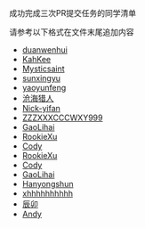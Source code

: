﻿成功完成三次PR提交任务的同学清单

请参考以下格式在文件末尾追加内容

* [duanwenhui](users/duanwenhuiIMAU.md)
* [KahKee](users/KahKee.md)
* [Mysticsaint](users/Mysticsaint.md)
* [sunxingyu](users/1004701224.md)
* [yaoyunfeng](users/15648933053.md)
* [沧海猎人](users/zhangqixun.md)
* [Nick-yifan](users/Nick-yifan.md)
* [ZZZXXXCCCWXY999](users/ZZZXXXCCCWXY999.md)
* [GaoLihai](lihai.md)
* [RookieXu](xh1315099.md)
* [Cody](Cody.md)
* [RookieXu](RookieXu.md)
* [Cody](users/Relyonyou.md)
* [GaoLihai](users/GAOSILIHAI.md)
* [Hanyongshun](/Hanyongshun.md)
* [xhhhhhhhhhh](xh.md)
* [辰卯](5234asdfghjk.md)
* [Andy](users/Andy-Lau-boy.md)

